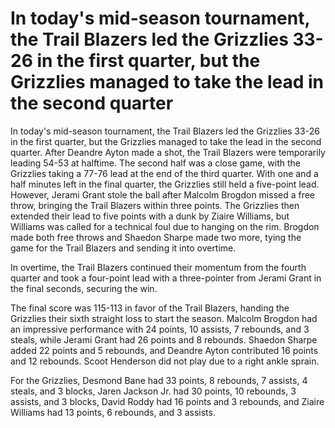 #  In today's mid-season tournament, the Trail Blazers led the Grizzlies 33-26 in the first quarter, but the Grizzlies managed to take the lead in the second quarter 
  In today's mid-season tournament, the Trail Blazers led the Grizzlies 33-26 in the first quarter, but the Grizzlies managed to take the lead in the second quarter. After Deandre Ayton made a shot, the Trail Blazers were temporarily leading 54-53 at halftime. The second half was a close game, with the Grizzlies taking a 77-76 lead at the end of the third quarter. With one and a half minutes left in the final quarter, the Grizzlies still held a five-point lead. However, Jerami Grant stole the ball after Malcolm Brogdon missed a free throw, bringing the Trail Blazers within three points. The Grizzlies then extended their lead to five points with a dunk by Ziaire Williams, but Williams was called for a technical foul due to hanging on the rim. Brogdon made both free throws and Shaedon Sharpe made two more, tying the game for the Trail Blazers and sending it into overtime.

 In overtime, the Trail Blazers continued their momentum from the fourth quarter and took a four-point lead with a three-pointer from Jerami Grant in the final seconds, securing the win.

 The final score was 115-113 in favor of the Trail Blazers, handing the Grizzlies their sixth straight loss to start the season. Malcolm Brogdon had an impressive performance with 24 points, 10 assists, 7 rebounds, and 3 steals, while Jerami Grant had 26 points and 8 rebounds. Shaedon Sharpe added 22 points and 5 rebounds, and Deandre Ayton contributed 16 points and 12 rebounds. Scoot Henderson did not play due to a right ankle sprain.

 For the Grizzlies, Desmond Bane had 33 points, 8 rebounds, 7 assists, 4 steals, and 3 blocks, Jaren Jackson Jr. had 30 points, 10 rebounds, 3 assists, and 3 blocks, David Roddy had 16 points and 3 rebounds, and Ziaire Williams had 13 points, 6 rebounds, and 3 assists.